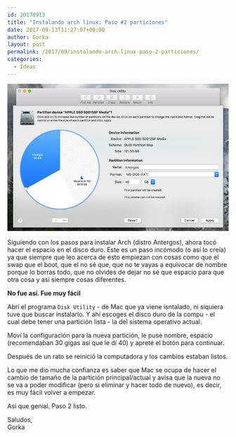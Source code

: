 ```yaml
---
id: 20170913
title: "Instalando arch linux: Paso #2 particiones"
date: 2017-09-13T11:27:07+00:00
author: Gorka
layout: post
permalink: /2017/09/instalando-arch-linux-paso-2-particiones/
categories:
  - Ideas
---
```

<img style="margin: auto;" src="/public/img/2017/09/partition.png" alt="My Partition" />

Siguiendo con los pasos para instalar Arch (distro Antergos), ahora tocó hacer el espacio en el disco duro. Este es un paso incómodo (o así lo creía) ya que siempre que leo acerca de esto empiezan con cosas como que el swap que el boot, que el no sé que, que no te vayas a equivocar de nombre porque lo borras todo, que no olvides de dejar no sé que espacio para que otra cosa y así siempre cosas diferentes.

**No fue así. Fue muy fácil**

Abrí el programa `Disk Utility` - de Mac que ya viene isntalado, ni siquiera tuve que buscar instalarlo. Y ahí escoges el disco duro de la compu - el cual debe tener una partición lista - la del sistema operativo actual.

Moví la configuración para la nueva partición, le puse nombre, espacio (recomendaban 30 gigas así que le dí 40) y apreté el botón para continuar.

Después de un rato se reinició la computadora y los cambios estaban listos.

Lo que me dio mucha confianza es saber que Mac se ocupa de hacer el cambio de tamaño de la partición principal/actual y avisa que la nueva no se va a poder modificar (pero si eliminar y hacer todo de nuevo), es decir, es muy fácil volver a empezar.

Así que genial. Paso 2 listo.

Saludos,<br />
Gorka
